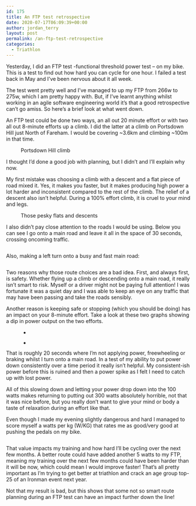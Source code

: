 ```yaml
---
id: 175
title: An FTP test retrospective
date: 2020-07-17T06:09:39+00:00
author: jordan_terry
layout: post
permalink: /an-ftp-test-retrospective
categories:
  - Triathlon
---
```

Yesterday, I did an FTP test -functional threshold power test &#8211; on my bike. This is a test to find out how hard you can cycle for one hour. I failed a test back in May and I&#8217;ve been nervous about it all week. 

The test went pretty well and I&#8217;ve managed to up my FTP from 266w to 275w, which I am pretty happy with. But, if I&#8217;ve learnt anything whilst working in an agile software engineering world it&#8217;s that a good retrospective can&#8217;t go amiss. So here&#8217;s a brief look at what went down.

An FTP test could be done two ways, an all out 20 minute effort or with two all out 8-minute efforts up a climb. I did the latter at a climb on Portsdown Hill just North of Fareham. I would be covering ~3.6km and climbing ~100m in that time. 

<div class="wp-block-image">
  <figure class="aligncenter size-large"><img src="{{ site.baseurl }}/wp-content/uploads/2020/07/Screenshot-2020-07-17-at-06.40.00-1024x421.webp" alt="" class="wp-image-176" srcset="{{ site.baseurl }}/wp-content/uploads/2020/07/Screenshot-2020-07-17-at-06.40.00-1024x421.webp 1024w, {{ site.baseurl }}/wp-content/uploads/2020/07/Screenshot-2020-07-17-at-06.40.00-300x123.webp 300w, {{ site.baseurl }}/wp-content/uploads/2020/07/Screenshot-2020-07-17-at-06.40.00-768x316.webp 768w, {{ site.baseurl }}/wp-content/uploads/2020/07/Screenshot-2020-07-17-at-06.40.00.webp 1358w" sizes="(max-width: 1024px) 100vw, 1024px" /><figcaption>Portsdown Hill climb</figcaption></figure>
</div>

I thought I&#8217;d done a good job with planning, but I didn&#8217;t and I’ll explain why now.&nbsp;

My first mistake was choosing a climb with a descent and a flat piece of road mixed it. Yes, it makes you faster, but it makes producing high power a lot harder and inconsistent compared to the rest of the climb. The relief of a descent also isn&#8217;t helpful. During a 100% effort climb, it is cruel to your mind and legs.

<div class="wp-block-image">
  <figure class="aligncenter size-large"><img src="{{ site.baseurl }}/wp-content/uploads/2020/07/Screenshot-2020-07-16-at-20.54.01.webp" alt="" class="wp-image-177" srcset="{{ site.baseurl }}/wp-content/uploads/2020/07/Screenshot-2020-07-16-at-20.54.01.webp 406w, {{ site.baseurl }}/wp-content/uploads/2020/07/Screenshot-2020-07-16-at-20.54.01-279x300.webp 279w" sizes="(max-width: 406px) 100vw, 406px" /><figcaption>Those pesky flats and descents</figcaption></figure>
</div>

I also didn&#8217;t pay close attention to the roads I would be using. Below you can see I go onto a main road and leave it all in the space of 30 seconds, crossing oncoming traffic.

<div class="wp-block-image">
  <figure class="aligncenter size-large"><img src="{{ site.baseurl }}/wp-content/uploads/2020/07/Screenshot-2020-07-16-at-21.04.37.webp" alt="" class="wp-image-178" srcset="{{ site.baseurl }}/wp-content/uploads/2020/07/Screenshot-2020-07-16-at-21.04.37.webp 716w, {{ site.baseurl }}/wp-content/uploads/2020/07/Screenshot-2020-07-16-at-21.04.37-300x184.webp 300w" sizes="(max-width: 716px) 100vw, 716px" /></figure>
</div>

Also, making a left turn onto a busy and fast main road:

<div class="wp-block-image">
  <figure class="aligncenter size-large"><img src="{{ site.baseurl }}/wp-content/uploads/2020/07/Screenshot-2020-07-16-at-21.03.26.webp" alt="" class="wp-image-179" srcset="{{ site.baseurl }}/wp-content/uploads/2020/07/Screenshot-2020-07-16-at-21.03.26.webp 376w, {{ site.baseurl }}/wp-content/uploads/2020/07/Screenshot-2020-07-16-at-21.03.26-291x300.webp 291w" sizes="(max-width: 376px) 100vw, 376px" /></figure>
</div>

Two reasons why those route choices are a bad idea. First, and always first, is safety. Whether flying up a climb or descending onto a main road, it really isn&#8217;t smart to risk. Myself or a driver might not be paying full attention! I was fortunate it was a quiet day and I was able to keep an eye on any traffic that may have been passing and take the roads sensibly.

Another reason is keeping safe or stopping (which you should be doing) has an impact on your 8-minute effort. Take a look at these two graphs showing a dip in power output on the two efforts.<figure class="wp-block-gallery columns-2 is-cropped">

<ul class="blocks-gallery-grid">
  <li class="blocks-gallery-item">
    <figure><img src="{{ site.baseurl }}/wp-content/uploads/2020/07/Screenshot-2020-07-16-at-21.14.18.webp" alt="" data-id="180" data-full-url="{{ site.baseurl }}/wp-content/uploads/2020/07/Screenshot-2020-07-16-at-21.14.18.webp" data-link="{{ site.baseurl }}/?attachment_id=180" class="wp-image-180" srcset="{{ site.baseurl }}/wp-content/uploads/2020/07/Screenshot-2020-07-16-at-21.14.18.webp 96w, {{ site.baseurl }}/wp-content/uploads/2020/07/Screenshot-2020-07-16-at-21.14.18-69x300.webp 69w" sizes="(max-width: 96px) 100vw, 96px" /></figure>
  </li>
  <li class="blocks-gallery-item">
    <figure><img src="{{ site.baseurl }}/wp-content/uploads/2020/07/Screenshot-2020-07-16-at-21.14.26.webp" alt="" data-id="181" data-full-url="{{ site.baseurl }}/wp-content/uploads/2020/07/Screenshot-2020-07-16-at-21.14.26.webp" data-link="{{ site.baseurl }}/?attachment_id=181" class="wp-image-181" /></figure>
  </li>
</ul></figure> 

That is roughly 20 seconds where I&#8217;m not applying power, freewheeling or braking whilst I turn onto a main road. In a test of my ability to put power down consistently over a time period it really isn&#8217;t helpful. My consistent-ish power before this is ruined and then a power spike as I felt I need to catch up with lost power.

All of this slowing down and letting your power drop down into the 100 watts makes returning to putting out 300 watts absolutely horrible, not that it was nice before, but you really don&#8217;t want to give your mind or body a taste of relaxation during an effort like that.

Even though I made my evening slightly dangerous and hard I managed to score myself a watts per kg (W/KG) that rates me as good/very good at pushing the pedals on my bike.<figure class="wp-block-image size-large">

<img src="{{ site.baseurl }}/wp-content/uploads/2020/07/Screenshot-2020-07-16-at-21.25.29-1024x140.webp" alt="" class="wp-image-182" srcset="{{ site.baseurl }}/wp-content/uploads/2020/07/Screenshot-2020-07-16-at-21.25.29-1024x140.webp 1024w, {{ site.baseurl }}/wp-content/uploads/2020/07/Screenshot-2020-07-16-at-21.25.29-300x41.webp 300w, {{ site.baseurl }}/wp-content/uploads/2020/07/Screenshot-2020-07-16-at-21.25.29-768x105.webp 768w, {{ site.baseurl }}/wp-content/uploads/2020/07/Screenshot-2020-07-16-at-21.25.29.webp 1504w" sizes="(max-width: 1024px) 100vw, 1024px" /> </figure> 

That value impacts my training and how hard I&#8217;ll be cycling over the next few months. A better route could have added another 5 watts to my FTP, meaning my training over the next few months could have been harder than it will be now, which could mean I would improve faster! That&#8217;s all pretty important as I&#8217;m trying to get better at triathlon and crack an age group top-25 of an Ironman event next year.&nbsp;

Not that my result is bad, but this shows that some not so smart route planning during an FTP test can have an impact further down the line!
